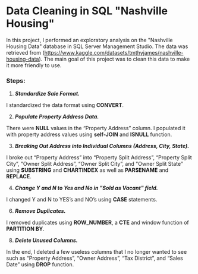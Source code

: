 # **Data Cleaning in SQL "Nashville Housing"**

In this project, I performed an exploratory analysis on the "Nashville Housing Data" database in SQL Server Management Studio. The data was retrieved from (https://www.kaggle.com/datasets/tmthyjames/nashville-housing-data). The main goal of this project was to clean this data to make it more friendly to use.  

### **Steps:**

1) **_Standardize Sale Format._**

I standardized the data format using **CONVERT**.

2) **_Populate Property Address Data._**

There were **NULL** values in the “Property Address” column. I populated it with property address values using **self-JOIN** and **ISNULL** function. 

3) **_Breaking Out Address into Individual Columns (Address, City, State)._**

I broke out “Property Address” into “Property Split Address”, “Property Split City”, "Owner Split Address”, “Owner Split City”, and "Owner Split State” using **SUBSTRING** and **CHARTINDEX** as well as **PARSENAME** and **REPLACE**.

4) **_Change Y and N to Yes and No in "Sold as Vacant" field._**

I changed Y and N to YES’s and NO’s using **CASE** statements.

6) **_Remove Duplicates._**

I removed duplicates using **ROW_NUMBER**, a **CTE** and window function of **PARTITION BY**.

8) **_Delete Unused Columns._**

In the end, I deleted a few useless columns that I no longer wanted to see such as “Property Address”, “Owner Address”, “Tax District”, and “Sales Date” using **DROP** function.

